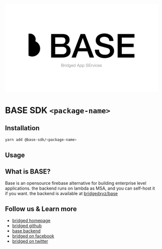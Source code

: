 <!-- template for new package.  -->
<!-- 1. replace "<package-name>" from README to it's package name -->
<!-- 2. replace "<package-name>" from index.ts to it's package name -->
<!-- 3. remove this comment :) -->

![base-sdk](../_branding/cover.png)

# BASE SDK `<package-name>`

## Installation

```sh
yarn add @base-sdk/<package-name>
```

## Usage

<!-- add sdk usage example here -->

## What is BASE?

Base is an opensource firebase alternative for building enterprise level applications. the backend runs on lambda as MSA, and you can self-host it if you want. the backend is available at [bridgedxyz/base](https://github.com/bridgedxyz/base)

## Follow us & Learn more

-   [bridged homepage](https://bridged.xyz)
-   [bridged github](https://github.com/bridgedxyz)
-   [base backend](https://github.com/bridgedxyz/base)
-   [bridged on facebook](https://www.facebook.com/bridged.xyz/)
-   [bridged on twitter](https://twitter.com/bridgedxyz)
